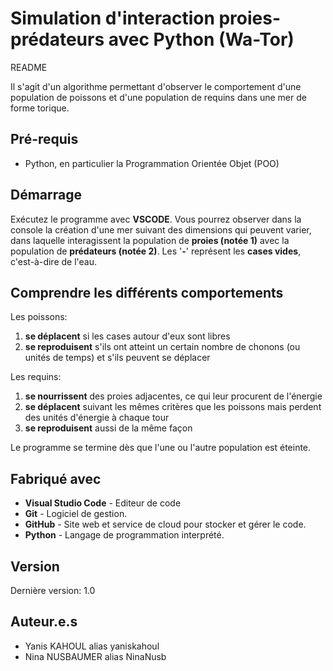 # Simulation d'interaction proies-prédateurs avec Python (Wa-Tor)

README

Il s'agit d'un algorithme permettant d'observer le comportement d'une population de poissons et d'une population de requins dans une mer de forme torique.

## Pré-requis
- Python, en particulier la Programmation Orientée Objet (POO)

## Démarrage
Exécutez le programme avec **VSCODE**. Vous pourrez observer dans la console la création d'une mer suivant des dimensions qui peuvent varier, dans laquelle interagissent la population de **proies (notée 1)** avec la population de **prédateurs (notée 2)**. Les '**-**' représent les **cases vides**, c'est-à-dire de l'eau.

## Comprendre les différents comportements
Les poissons:
  1. **se déplacent** si les cases autour d'eux sont libres
  2. **se reproduisent** s'ils ont atteint un certain nombre de chonons (ou unités de temps) et s'ils peuvent se déplacer
 
Les requins:
  1. **se nourrissent** des proies adjacentes, ce qui leur procurent de l'énergie
  2. **se déplacent** suivant les mêmes critères que les poissons mais perdent des unités d'énergie à chaque tour
  3. **se reproduisent** aussi de la même façon 
  
Le programme se termine dès que l'une ou l'autre population est éteinte.
  
## Fabriqué avec
  - **Visual Studio Code** - Editeur de code
  - **Git** - Logiciel de gestion.
  - **GitHub** - Site web et service de cloud pour stocker et gérer le code.
  - **Python** - Langage de programmation interprété.

## Version
  Dernière version: 1.0
  
## Auteur.e.s
  - Yanis KAHOUL alias yaniskahoul
  - Nina NUSBAUMER alias NinaNusb
